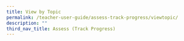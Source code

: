 ```yaml
---
title: View by Topic
permalink: /teacher-user-guide/assess-track-progress/viewtopic/
description: ""
third_nav_title: Assess (Track Progress)
---
```

